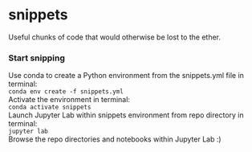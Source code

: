 # snippets
Useful chunks of code that would otherwise be lost to the ether.

### Start snipping
Use conda to create a Python environment from the snippets.yml file in terminal:  
`conda env create -f snippets.yml`  
Activate the environment in terminal:  
`conda activate snippets`  
Launch Jupyter Lab within snippets environment from repo directory in terminal:  
`jupyter lab`  
Browse the repo directories and notebooks within Jupyter Lab :)
